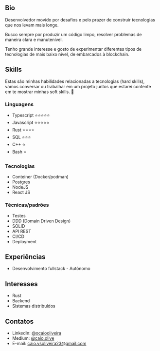 ## Bio

Desenvolvedor movido por desafios e pelo prazer de construir tecnologias que nos levam mais longe.

Busco sempre por produzir um código limpo, resolver problemas de maneira clara e manutenível.

Tenho grande interesse e gosto de experimentar diferentes tipos de tecnologias de mais baixo nível, de embarcados à blockchain.

## Skills

Estas são minhas habilidades relacionadas a tecnologias (hard skills), vamos conversar ou trabalhar em um projeto juntos que estarei contente em te mostrar minhas soft skills. 🙂

### Linguagens

- Typescript ⭐⭐⭐⭐⭐
- Javascript ⭐⭐⭐⭐⭐
- Rust ⭐⭐⭐⭐
- SQL ⭐⭐⭐
- C++ ⭐
- Bash ⭐

### Tecnologias

- Conteiner (Docker/podman)
- Postgres
- NodeJS
- React JS

### Técnicas/padrões

- Testes
- DDD (Domain Driven Design)
- SOLID
- API REST
- CI/CD
- Deployment

## Experiências

- Desenvolvimento fullstack - Autônomo

## Interesses

- Rust
- Backend
- Sistemas distribuídos

## Contatos

- LinkedIn: [@ocaiooliveira](https://www.linkedin.com/in/ocaiooliveira/)
- Medium: [@caio.olive](https://medium.com/@caio.olive)
- E-mail: [caio.vsoliveira23@gmail.com](mailto:caio.vsoliveira23@gmail.com)
